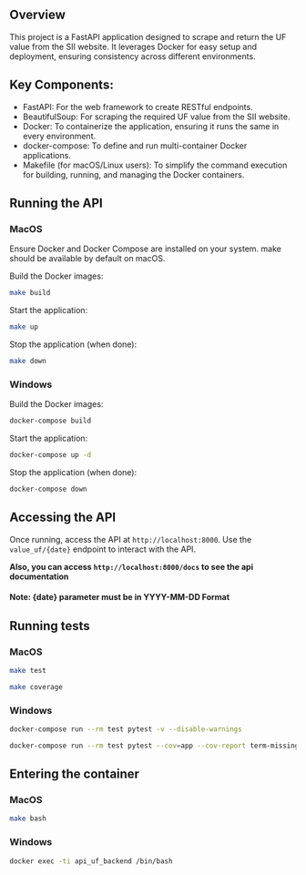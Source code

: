 ## Overview

This project is a FastAPI application designed to scrape and return the UF value from the SII website. It leverages Docker for easy setup and deployment, ensuring consistency across different environments.

## Key Components:

- FastAPI: For the web framework to create RESTful endpoints.
- BeautifulSoup: For scraping the required UF value from the SII website.
- Docker: To containerize the application, ensuring it runs the same in every environment.
- docker-compose: To define and run multi-container Docker applications.
- Makefile (for macOS/Linux users): To simplify the command execution for building, running, and managing the Docker containers.

## Running the API

### MacOS

Ensure Docker and Docker Compose are installed on your system. make should be available by default on macOS.

Build the Docker images:

```bash
make build
```

Start the application:

```bash
make up
```

Stop the application (when done):

```bash
make down
```

### Windows

Build the Docker images:

```bash
docker-compose build
```

Start the application:

```bash
docker-compose up -d
```

Stop the application (when done):

```bash
docker-compose down
```

## Accessing the API

Once running, access the API at `http://localhost:8000`. Use the `value_uf/{date}` endpoint to interact with the API.

**Also, you can access `http://localhost:8000/docs` to see the api documentation**

#### Note: {date} parameter must be in YYYY-MM-DD Format

## Running tests

### MacOS

```bash
make test
```

```bash
make coverage
```

### Windows

```bash
docker-compose run --rm test pytest -v --disable-warnings
```

```bash
docker-compose run --rm test pytest --cov=app --cov-report term-missing --cov-report html --disable-warnings
```

## Entering the container

### MacOS

```bash
make bash
```

### Windows

```bash
docker exec -ti api_uf_backend /bin/bash
```
